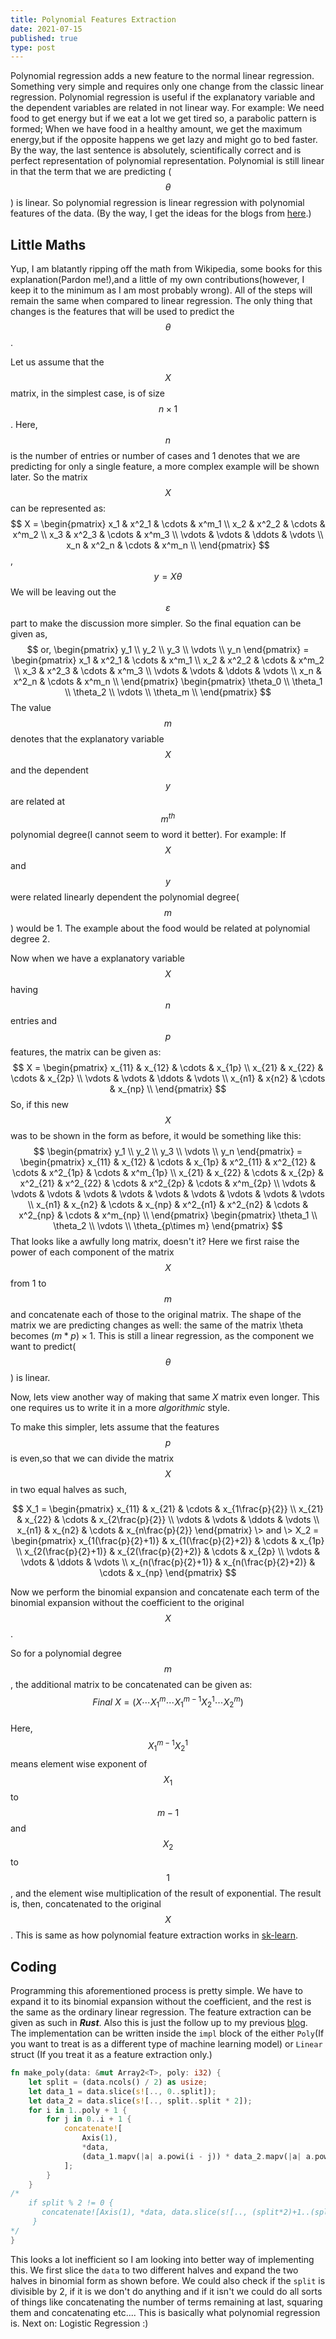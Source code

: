 ```yaml
---
title: Polynomial Features Extraction 
date: 2021-07-15
published: true
type: post
---
```


Polynomial regression adds a new feature to the normal linear regression. Something very simple and requires only one change from the classic linear regression. Polynomial regression is useful if the explanatory variable and the dependent variables are related in not linear way. For example: We need food to get energy but if we eat a lot we get tired so, a parabolic pattern is formed; When we have food in a healthy amount, we get the maximum energy,but if the opposite happens we get lazy and might go to bed faster. By the way, the last sentence is absolutely, scientifically correct and is perfect representation of polynomial representation. Polynomial is still linear in that the term that we are predicting ($$\theta$$) is linear. So polynomial regression is linear regression with polynomial features of the data. (By the way, I get the ideas for the blogs from <a href="https://pbs.twimg.com/media/DyfDnBnWsAAJ456.jpg" target="_blank">here</a>.)

## Little Maths

Yup, I am blatantly ripping off the math from Wikipedia, some books for this explanation(Pardon me!),and a little of my own contributions(however, I keep it to the minimum as I am most probably wrong). All of the steps will remain the same when compared to linear regression. The only thing that changes is the features that will be used to predict the $$\theta$$.

Let us assume that the $$X$$ matrix, in the simplest case, is of size $$n \times 1$$. Here, $$n$$ is the number of entries or number of cases and $1$ denotes that we are predicting for only a single feature, a more complex example will be shown later. So the matrix $$X$$ can be represented as:
<span style="display:table;margin:0 auto;">
$$
X = \begin{pmatrix}
x_1 & x^2_1 & \cdots & x^m_1 \\
x_2 & x^2_2 & \cdots & x^m_2 \\
x_3 & x^2_3 & \cdots & x^m_3 \\
\vdots & \vdots & \ddots & \vdots \\
x_n & x^2_n & \cdots & x^m_n \\
\end{pmatrix} 
$$
,
$$y = X \theta$$
</span>
We will be leaving out the $$\varepsilon$$ part to make the discussion more simpler. So the final equation can be given as,
<span style="display:table;margin:0 auto;">
$$
or, 
\begin{pmatrix}
y_1 \\
y_2 \\
y_3 \\ 
\vdots \\
y_n
\end{pmatrix} =
\begin{pmatrix}
x_1 & x^2_1 & \cdots & x^m_1 \\
x_2 & x^2_2 & \cdots & x^m_2 \\
x_3 & x^2_3 & \cdots & x^m_3 \\
\vdots & \vdots & \ddots & \vdots \\
x_n & x^2_n & \cdots & x^m_n \\
\end{pmatrix} 
\begin{pmatrix}
\theta_0 \\
\theta_1 \\
\theta_2 \\
\vdots \\
\theta_m \\
\end{pmatrix}
$$
</span>
The value $$m$$ denotes that the explanatory variable $$X$$ and the dependent $$y$$ are related at $$m^{th}$$ polynomial degree(I cannot seem to word it better). For example: If $$X$$ and $$y$$ were related linearly dependent the polynomial degree($$m$$) would be 1. The example about the food would be related at polynomial degree 2.

Now when we have a explanatory variable $$X$$ having $$n$$ entries and $$p$$ features, the matrix can be given as:
<span style="display:table;margin:0 auto;">
$$
X = 
\begin{pmatrix}
x_{11} & x_{12} & \cdots & x_{1p} \\
x_{21} & x_{22} & \cdots & x_{2p} \\
\vdots & \vdots & \ddots & \vdots \\
x_{n1} & x{n2} & \cdots & x_{np} \\
\end{pmatrix}
$$
</span>
So, if this new $$X$$ was to be shown in the form as before, it would be something like this:
$$
\begin{pmatrix}
y_1 \\
y_2 \\
y_3 \\
\vdots \\
y_n
\end{pmatrix} = 
\begin{pmatrix}
x_{11} & x_{12} & \cdots & x_{1p} & x^2_{11} & x^2_{12} & \cdots & x^2_{1p} & \cdots & x^m_{1p} \\
x_{21} & x_{22} & \cdots & x_{2p} & x^2_{21} & x^2_{22} & \cdots & x^2_{2p} & \cdots & x^m_{2p} \\
\vdots & \vdots & \vdots & \vdots & \vdots & \vdots & \vdots & \vdots & \vdots & \vdots \\
x_{n1} & x_{n2} & \cdots & x_{np} & x^2_{n1} & x^2_{n2} & \cdots & x^2_{np} & \cdots & x^m_{np} \\
\end{pmatrix}
\begin{pmatrix}
\theta_1 \\
\theta_2 \\
\vdots \\
\theta_{p\times m}
\end{pmatrix}
$$
That looks like a awfully long matrix, doesn't it? Here we first raise the power of each component of the matrix $$X$$ from 1 to $$m$$ and concatenate each of those to the original matrix. The shape of the matrix we are predicting changes as well: the same of the matrix \theta becomes $(m*p)\times 1$. This is still a linear regression, as the component we want to predict($$\theta$$) is linear.

Now, lets view another way of making that same $X$ matrix even longer. This one requires us to write it in a more *algorithmic* style.

To make this simpler, lets assume that the features $$p$$ is even,so that we can divide the matrix $$X$$ in two equal halves as such,

$$
X_1 = 
\begin{pmatrix}
x_{11} & x_{21} & \cdots & x_{1\frac{p}{2}} \\
x_{21} & x_{22} & \cdots & x_{2\frac{p}{2}} \\
\vdots & \vdots & \ddots & \vdots \\
x_{n1} & x_{n2} & \cdots & x_{n\frac{p}{2}}
\end{pmatrix} \> and \>
X_2 = 
\begin{pmatrix} 
x_{1(\frac{p}{2}+1)} & x_{1(\frac{p}{2}+2)} & \cdots & x_{1p} \\
x_{2(\frac{p}{2}+1)} & x_{2(\frac{p}{2}+2)} & \cdots & x_{2p} \\
\vdots & \vdots & \ddots & \vdots \\
x_{n(\frac{p}{2}+1)} & x_{n(\frac{p}{2}+2)} & \cdots & x_{np}
\end{pmatrix}
$$

Now we perform the binomial expansion and concatenate each term of the binomial expansion without the coefficient to the original $$X$$.

So for a polynomial degree $$m$$, the additional matrix to be concatenated can be given as:
<span style="display:table;margin:0 auto;">
$$Final \> X = ( X \cdots X_1^m \cdots X_1^{m-1}X_2^1 \cdots X_2^m )$$
</span>

Here, $$X_1^{m-1}X_2^1$$ means element wise exponent of $$X_1$$ to $$m-1$$ and $$X_2$$ to $$1$$, and the element wise multiplication of the result of exponential. The result is, then, concatenated to the original $$X$$. This is same as how polynomial feature extraction works in <a href="https://scikit-learn.org/stable/modules/generated/sklearn.preprocessing.PolynomialFeatures.html" target="_blank">sk-learn</a>.

## Coding

Programming this aforementioned process is pretty simple. We have to expand it to its binomial expansion without the coefficient, and the rest is the same as the ordinary linear regression. The feature extraction can be given as such in ***Rust***. Also this is just the follow up to my previous <a href="https://arogyad.github.io/2021/07/05/Linear-Reg/" target="_blank">blog</a>. The implementation can be written inside the `impl` block of the either `Poly`(If you want to treat is as a different type of machine learning model) or `Linear` struct (If you treat it as a feature extraction only.)
```rust
fn make_poly(data: &mut Array2<T>, poly: i32) {
	let split = (data.ncols() / 2) as usize;
    let data_1 = data.slice(s![.., 0..split]);
    let data_2 = data.slice(s![.., split..split * 2]);
    for i in 1..poly + 1 {
        for j in 0..i + 1 {
            concatenate![
                Axis(1),
                *data,
                (data_1.mapv(|a| a.powi(i - j)) * data_2.mapv(|a| a.powi(j)))
            ];
        }
    }
/*
    if split % 2 != 0 {
       concatenate![Axis(1), *data, data.slice(s![.., (split*2)+1..(split*2)+1])];
     }
*/
}
```   

This looks a lot inefficient so I am looking into better way of implementing this. We first slice the `data` to two different halves and expand the two halves in binomial form as shown before. We could also check if the `split` is divisible by 2, if it is we don't do anything and if it isn't we could do all sorts of things like concatenating the number of terms remaining at last, squaring them and concatenating etc.... This is basically what polynomial regression is. Next on: Logistic Regression :)
